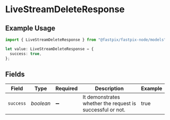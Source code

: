 # LiveStreamDeleteResponse

## Example Usage

```typescript
import { LiveStreamDeleteResponse } from "@fastpix/fastpix-node/models";

let value: LiveStreamDeleteResponse = {
  success: true,
};
```

## Fields

| Field                                                     | Type                                                      | Required                                                  | Description                                               | Example                                                   |
| --------------------------------------------------------- | --------------------------------------------------------- | --------------------------------------------------------- | --------------------------------------------------------- | --------------------------------------------------------- |
| `success`                                                 | *boolean*                                                 | :heavy_minus_sign:                                        | It demonstrates whether the request is successful or not. | true                                                      |